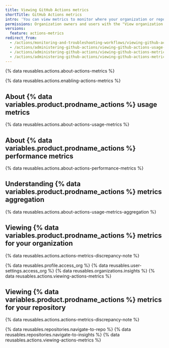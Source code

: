 ```yaml
---
title: Viewing GitHub Actions metrics
shortTitle: GitHub Actions metrics
intro: 'You can view metrics to monitor where your organization or repositories use {% data variables.product.prodname_actions %} and how they are performing.'
permissions: Organization owners and users with the "View organization Actions metrics" permission can view organization-level metrics. <br><br> Users with the base repository role can view repository-level metrics. 
versions:
  feature: actions-metrics
redirect_from:
  - /actions/monitoring-and-troubleshooting-workflows/viewing-github-actions-usage-metrics-for-your-organization
  - /actions/administering-github-actions/viewing-github-actions-usage-metrics-for-your-organization
  - /actions/administering-github-actions/viewing-github-actions-metrics-for-your-organization
  - /actions/administering-github-actions/viewing-github-actions-metrics
---
```


{% data reusables.actions.about-actions-metrics %}

{% data reusables.actions.enabling-actions-metrics %}

## About {% data variables.product.prodname_actions %} usage metrics

{% data reusables.actions.about-actions-usage-metrics %}

## About {% data variables.product.prodname_actions %} performance metrics

{% data reusables.actions.about-actions-performance-metrics %}

## Understanding {% data variables.product.prodname_actions %} metrics aggregation

{% data reusables.actions.about-actions-usage-metrics-aggregation %}

## Viewing {% data variables.product.prodname_actions %} metrics for your organization

{% data reusables.actions.actions-metrics-discrepancy-note %}

{% data reusables.profile.access_org %}
{% data reusables.user-settings.access_org %}
{% data reusables.organizations.insights %}
{% data reusables.actions.viewing-actions-metrics %}

## Viewing {% data variables.product.prodname_actions %} metrics for your repository

{% data reusables.actions.actions-metrics-discrepancy-note %}

{% data reusables.repositories.navigate-to-repo %}
{% data reusables.repositories.navigate-to-insights %}
{% data reusables.actions.viewing-actions-metrics %}
